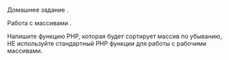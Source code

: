 Домашнее задание .

Работа с массивами .


Напишите функцию PHP, которая будет сортирует массив по убыванию,
НЕ используйте стандартный PHP функции для работы с рабочими массивами.